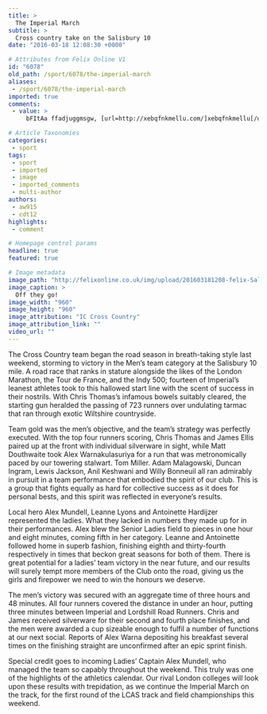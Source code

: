 ```yaml
---
title: >
  The Imperial March
subtitle: >
  Cross country take on the Salisbury 10
date: "2016-03-18 12:08:30 +0000"

# Attributes from Felix Online V1
id: "6078"
old_path: /sport/6078/the-imperial-march
aliases:
 - /sport/6078/the-imperial-march
imported: true
comments:
 - value: >
     bFItAa ffadjuggmsgw, [url=http://xebqfnkmellu.com/]xebqfnkmellu[/url], [link=http://wdycztupzglf.com/]wdycztupzglf[/link], http://hzmxmzyazxmw.com/,bFItAa ffadjuggmsgw, [url=http://xebqfnkmellu.com/]xebqfnkmellu[/url], [link=http://wdycztupzglf.com/]wdycztupzglf[/link], http://hzmxmzyazxmw.com/,Call it even. <br>buy cheap fifa 17 coins http://u4fifa.kinja.com/u4fifa-fifa-17-ultimate-team-wishlist-1778338588,Call it even. <br>buy cheap fifa 17 coins http://u4fifa.kinja.com/u4fifa-fifa-17-ultimate-team-wishlist-1778338588,I'll fix it! <br>cheap fifa 17 coins http://u4fifa.tumblr.com/post/144139402322/easy-fast-to-buy-cheap-fifa-17-coins-for,I'll fix it! <br>cheap fifa 17 coins http://u4fifa.tumblr.com/post/144139402322/easy-fast-to-buy-cheap-fifa-17-coins-for,Wow, beautiful portal. Thnx .. <br>Per Mertesacker http://roseelaine.soup.io/post/690406802/NFL-activities-concentrate-more-madden-mobile-coins,Wow, beautiful portal. Thnx .. <br>Per Mertesacker http://roseelaine.soup.io/post/690406802/NFL-activities-concentrate-more-madd

# Article Taxonomies
categories:
 - sport
tags:
 - sport
 - imported
 - image
 - imported_comments
 - multi-author
authors:
 - aw915
 - cdt12
highlights:
 - comment

# Homepage control params
headline: true
featured: true

# Image metadata
image_path: "http://felixonline.co.uk/img/upload/201603181208-felix-Salisbury 2.jpg"
image_caption: >
  Off they go!
image_width: "960"
image_height: "960"
image_attribution: "IC Cross Country"
image_attribution_link: ""
video_url: ""
---
```


The Cross Country team began the road season in breath-taking style last weekend, storming to victory in the Men’s team category at the Salisbury 10 mile. A road race that ranks in stature alongside the likes of the London Marathon, the Tour de France, and the Indy 500; fourteen of Imperial’s leanest athletes took to this hallowed start line with the scent of success in their nostrils. With Chris Thomas’s infamous bowels suitably cleared, the starting gun heralded the passing of 723 runners over undulating tarmac that ran through exotic Wiltshire countryside.

Team gold was the men’s objective, and the team’s strategy was perfectly executed. With the top four runners scoring, Chris Thomas and James Ellis paired up at the front with individual silverware in sight, while Matt Douthwaite took Alex Warnakulasuriya for a run that was metronomically paced by our towering stalwart. Tom Miller. Adam Malagowski, Duncan Ingram, Lewis Jackson, Anil Keshwani and Willy Bonneuil all ran admirably in pursuit in a team performance that embodied the spirit of our club. This is a group that fights equally as hard for collective success as it does for personal bests, and this spirit was reflected in everyone’s results.

Local hero Alex Mundell, Leanne Lyons and Antoinette Hardijzer represented the ladies. What they lacked in numbers they made up for in their performances. Alex blew the Senior Ladies field to pieces in one hour and eight minutes, coming fifth in her category. Leanne and Antoinette followed home in superb fashion, finishing eighth and thirty-fourth respectively in times that beckon great seasons for both of them. There is great potential for a ladies’ team victory in the near future, and our results will surely tempt more members of the Club onto the road, giving us the girls and firepower we need to win the honours we deserve.

The men’s victory was secured with an aggregate time of three hours and 48 minutes. All four runners covered the distance in under an hour, putting three minutes between Imperial and Lordshill Road Runners. Chris and James received silverware for their second and fourth place finishes, and the men were awarded a cup sizeable enough to fulfil a number of functions at our next social. Reports of Alex Warna depositing his breakfast several times on the finishing straight are unconfirmed after an epic sprint finish.

Special credit goes to incoming Ladies’ Captain Alex Mundell, who managed the team so capably throughout the weekend. This truly was one of the highlights of the athletics calendar. Our rival London colleges will look upon these results with trepidation, as we continue the Imperial March on the track, for the first round of the LCAS track and field championships this weekend.
